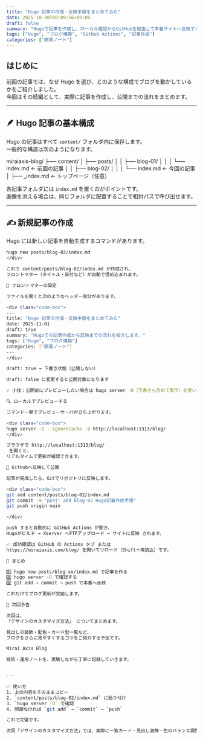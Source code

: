 ```yaml
---
title: "Hugo 記事の作成・反映手順をまとめてみた"
date: 2025-10-30T08:09:56+09:00
draft: false
summary: "Hugoで記事を作成し、ローカル確認からGitHubを経由して本番サイトへ反映するまでの流れを詳しく解説します。"
tags: ["Hugo", "ブログ構築", "GitHub Actions", "記事作成"]
categories: ["開発ノート"]
---
```


## はじめに

前回の記事では、なぜ Hugo を選び、どのような構成でブログを動かしているかをご紹介しました。  
今回はその続編として、実際に記事を作成し、公開までの流れをまとめます。

---

## 🪶 Hugo 記事の基本構成

Hugo の記事はすべて `content/` フォルダ内に保存します。  
一般的な構造は次のようになります。

<div class="code-box">

miraiaxis-blog/
├── content/
│ ├── posts/
│ │ ├── blog-01/
│ │ │ └── index.md ← 前回の記事
│ │ ├── blog-02/
│ │ │ └── index.md ← 今回の記事
│ ├── \_index.md ← トップページ（任意）

</div>

各記事フォルダには `index.md` を置くのがポイントです。  
画像を添える場合は、同じフォルダに配置することで相対パスで呼び出せます。

---

## ✍️ 新規記事の作成

Hugo には新しい記事を自動生成するコマンドがあります。

<div class="code-box">

```bash
hugo new posts/blog-02/index.md
</div>

これで content/posts/blog-02/index.md が作成され、
フロントマター（タイトル・日付など）が自動で埋め込まれます。

🧩 フロントマターの設定

ファイルを開くと次のようなヘッダー部分があります。

<div class="code-box">
---
title: "Hugo 記事の作成・反映手順をまとめてみた"
date: 2025-11-01
draft: true
summary: "Hugoでの記事作成から反映までの流れを紹介します。"
tags: ["Hugo", "ブログ構築"]
categories: ["開発ノート"]
---
</div>

draft: true → 下書き状態（公開しない）

draft: false に変更すると公開対象になります

💡 小技：公開前にプレビューしたい場合は hugo server -D（下書きも含めて表示）を使います。

🔍 ローカルでプレビューする

コマンド一発でプレビューサーバが立ち上がります。

<div class="code-box">
hugo server -D --ignoreCache -b http://localhost:1313/blog/
</div>

ブラウザで http://localhost:1313/blog/
 を開くと、
リアルタイムで更新が確認できます。

🚀 GitHubへ反映して公開

記事が完成したら、Gitでリポジトリに反映します。

<div class="code-box">
git add content/posts/blog-02/index.md
git commit -m "post: add blog-02 Hugo記事作成手順"
git push origin main

</div>

push すると自動的に GitHub Actions が動き、
Hugoがビルド → Xserver へFTPアップロード → サイトに反映 されます。

✅ 成功確認は GitHub の Actions タブ または
https://miraiaxis.com/blog/ を開いてリロード（Shift＋再読込）です。

🧭 まとめ

1️⃣ hugo new posts/blog-xx/index.md で記事を作る
2️⃣ hugo server -D で確認する
3️⃣ git add → commit → push で本番へ反映

これだけでブログ更新が完結します。

💬 次回予告

次回は、
「デザインのカスタマイズ方法」 についてまとめます。

見出しの装飾・配色・カード型一覧など、
ブログをさらに見やすくするコツをご紹介する予定です。

Mirai Axis Blog

技術・運用ノートを、実験しながら丁寧に記録していきます。


---

✅ 使い方
1. 上の内容をそのままコピー
2. `content/posts/blog-02/index.md` に貼り付け
3. `hugo server -D` で確認
4. 問題なければ `git add` → `commit` → `push`

これで完璧です。

次回「デザインのカスタマイズ方法」では、実際に一覧カード・見出し装飾・色のバランス調整などを、あなたの現在のCSSに合わせて提案しますね。
```
